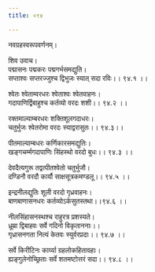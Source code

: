 ```yaml
---
title: ०९४

---
```

नवग्रहस्वरूपवर्णनम्।  
  
शिव उवाच।  
पद्मासनः पद्मकरः पद्मगर्भसमद्युति।  
सप्ताश्वः सप्तरज्जुश्च द्विभुजः स्यात् सदा रविः।। ९४.१ ।।  
  
श्वेतः श्वेताम्वरधरः श्वेताश्वः श्वेतवाहनः।  
गदापाणिर्द्विबाहुश्च कर्तव्यो वरदः शशी।। ९४.२ ।।  
  
रक्तमाल्याम्बरधरः शक्तिशूलगदाधरः।  
चतुर्भुजः श्वेतरोमा वरदः स्याद्वरासुतः।। ९४.३।।  
  
पीतमाल्याम्बधरः कर्णिकारसमद्युतिः।  
खङ्गचर्म्मगदापाणिः सिंहस्थो वरदो बुधः।। ९४.३ ।।  
  
देवदैत्यगुरू तद्वत्पीतश्वेतो चतुर्भुजौ।  
दण्डिनौ वरदौ कार्यौ साक्षसूत्रकमण्डलू।। ९४.५ ।।  
  
इन्द्रनीलद्युतिः शूली वरदो गृध्रवाहनः।  
बाणबाणासनधरः कर्तव्योऽर्कसुतस्तथा।।९४.६ ।।  
  
नीलसिंहासनस्थश्च राहुरत्र प्रशस्यते।  
ध्रूम्रा द्विबाहवः सर्वे गदिनो विकृताननाः।।  
गृध्रासनगता नित्यं केतवः स्युर्वरप्रदाः।। ९४.७ ।।  
  
सर्वे किरीटिनः कार्य्या ग्रहलोकहितावहाः।  
ह्यङ्गुलेनोच्छ्रिताः सर्वे शतमष्टोत्तरं सदा।। ९४.८ ।।